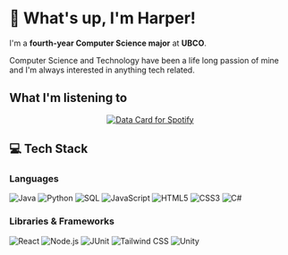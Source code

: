 # 👀 What's up, I'm Harper!  

I'm a **fourth-year Computer Science major** at **UBCO**.  

Computer Science and Technology have been a life long passion of mine and I'm always interested in anything tech related.


## What I'm listening to
<div align="center">
  <a href="https://data-card-for-spotify.herokuapp.com/card?user_id=popharpe">
    <img src="https://data-card-for-spotify.herokuapp.com/api/card?user_id=popharpe&show_border=true&hide_top_artists=true" alt="Data Card for Spotify">
  </a>
</div>

## 💻 Tech Stack  

### Languages  
![Java](https://img.shields.io/badge/Java-%23ED8B00.svg?style=for-the-badge&logo=java&logoColor=white)  ![Python](https://img.shields.io/badge/Python-3670A0?style=for-the-badge&logo=python&logoColor=ffdd54)  ![SQL](https://img.shields.io/badge/SQL-4479A1?style=for-the-badge&logo=postgresql&logoColor=white)  ![JavaScript](https://img.shields.io/badge/JavaScript-F7DF1E?style=for-the-badge&logo=javascript&logoColor=black)  ![HTML5](https://img.shields.io/badge/HTML5-E34F26?style=for-the-badge&logo=html5&logoColor=white)  ![CSS3](https://img.shields.io/badge/CSS3-1572B6?style=for-the-badge&logo=css3&logoColor=white)  ![C#](https://img.shields.io/badge/C%23-239120?style=for-the-badge&logo=c-sharp&logoColor=white)  

### Libraries & Frameworks  
![React](https://img.shields.io/badge/React-20232A?style=for-the-badge&logo=react&logoColor=61DAFB)  ![Node.js](https://img.shields.io/badge/Node.js-43853D?style=for-the-badge&logo=node.js&logoColor=white)  ![JUnit](https://img.shields.io/badge/JUnit-25A162?style=for-the-badge&logo=junit5&logoColor=white)  ![Tailwind CSS](https://img.shields.io/badge/TailwindCSS-38B2AC?style=for-the-badge&logo=tailwind-css&logoColor=white)  ![Unity](https://img.shields.io/badge/Unity-100000?style=for-the-badge&logo=unity&logoColor=white)  
